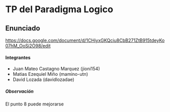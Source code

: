 # TP del Paradigma Logico

## Enunciado 
https://docs.google.com/document/d/1CHiyxGKQciu8CbB271ZtB915tdeyKo07hM_OoSi2O98/edit

#### Integrantes 
- Juan Mateo Castagno Marquez (jioni154)
- Matias Ezequiel Miño (mamino-utn)
- David Lozada (davidlozadae)

##### Observación
El punto 8 puede mejorarse